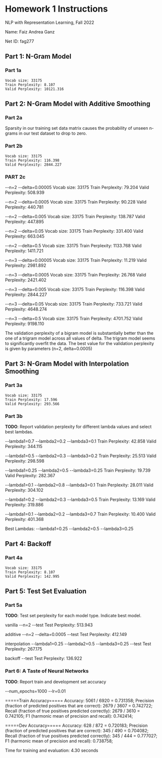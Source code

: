 # Homework 1 Instructions

NLP with Representation Learning, Fall 2022

Name: Faiz Andrea Ganz

Net ID: fag277

## Part 1: N-Gram Model

### Part 1a

```
Vocab size: 33175
Train Perplexity: 8.107
Valid Perplexity: 10121.316
```

## Part 2: N-Gram Model with Additive Smoothing

### Part 2a

Sparsity in our training set data matrix causes the probability of unseen n-grams in our test dataset to drop to zero.

### Part 2b

```
Vocab size: 33175
Train Perplexity: 116.398
Valid Perplexity: 2844.227
```

### PART 2c

--n=2 --delta=0.00005
Vocab size: 33175
Train Perplexity: 79.204
Valid Perplexity: 508.939

--n=2 --delta=0.0005
Vocab size: 33175
Train Perplexity: 90.228
Valid Perplexity: 440.781

--n=2 --delta=0.005
Vocab size: 33175
Train Perplexity: 138.787
Valid Perplexity: 447.895

--n=2 --delta=0.05
Vocab size: 33175
Train Perplexity: 331.400
Valid Perplexity: 663.045

--n=2 --delta=0.5
Vocab size: 33175
Train Perplexity: 1133.768
Valid Perplexity: 1411.721

--n=3 --delta=0.00005
Vocab size: 33175
Train Perplexity: 11.219
Valid Perplexity: 2981.892

--n=3 --delta=0.0005
Vocab size: 33175
Train Perplexity: 26.768
Valid Perplexity: 2421.402

--n=3 --delta=0.005
Vocab size: 33175
Train Perplexity: 116.398
Valid Perplexity: 2844.227

--n=3 --delta=0.05
Vocab size: 33175
Train Perplexity: 733.721
Valid Perplexity: 4648.274

--n=3 --delta=0.5
Vocab size: 33175
Train Perplexity: 4701.752
Valid Perplexity: 9198.110

The validation perplexity of a bigram model is substantially better than the one of a trigram model across all values of delta. The trigram model seems to significantly overfit the data. The best value for the validation perplexity is given by parameters (n=2, delta=0.0005)

## Part 3: N-Gram Model with Interpolation Smoothing

### Part 3a

```
Vocab size: 33175
Train Perplexity: 17.596
Valid Perplexity: 293.566
```

### Part 3b

**TODO**: Report validation perplexity for different lambda values and select best lambdas.

--lambda1=0.7 --lambda2=0.2 --lambda3=0.1
Train Perplexity: 42.858
Valid Perplexity: 344.115

--lambda1=0.5 --lambda2=0.3 --lambda3=0.2
Train Perplexity: 25.513
Valid Perplexity: 298.598

--lambda1=0.25 --lambda2=0.5 --lambda3=0.25
Train Perplexity: 19.739
Valid Perplexity: 282.367

--lambda1=0.1 --lambda2=0.8 --lambda3=0.1
Train Perplexity: 28.011
Valid Perplexity: 304.102

--lambda1=0.2 --lambda2=0.3 --lambda3=0.5
Train Perplexity: 13.169
Valid Perplexity: 319.886

--lambda1=0.1 --lambda2=0.2 --lambda3=0.7
Train Perplexity: 10.400
Valid Perplexity: 401.368

Best Lambdas: --lambda1=0.25 --lambda2=0.5 --lambda3=0.25

## Part 4: Backoff

### Part 4a

```
Vocab size: 33175
Train Perplexity: 8.107
Valid Perplexity: 142.995
```

## Part 5: Test Set Evaluation

### Part 5a

**TODO**: Test set perplexity for each model type. Indicate best model.

vanilla --n=2 --test
Test Perplexity: 513.943

additive --n=2 --delta=0.0005 --test
Test Perplexity: 412.149

interpolation --lambda1=0.25 --lambda2=0.5 --lambda3=0.25 --test
Test Perplexity: 267.175

backoff --test
Test Perplexity: 136.922

### Part 6: A Taste of Neural Networks

**TODO**: Report train and development set accuracy

--num_epochs=1000 --lr=0.01

=====Train Accuracy=====
Accuracy: 5061 / 6920 = 0.731358;
Precision (fraction of predicted positives that are correct): 2679 / 3607 = 0.742722;
Recall (fraction of true positives predicted correctly): 2679 / 3610 = 0.742105;
F1 (harmonic mean of precision and recall): 0.742414;

=====Dev Accuracy=====
Accuracy: 628 / 872 = 0.720183;
Precision (fraction of predicted positives that are correct): 345 / 490 = 0.704082;
Recall (fraction of true positives predicted correctly): 345 / 444 = 0.777027;
F1 (harmonic mean of precision and recall): 0.738758;

Time for training and evaluation: 4.30 seconds
